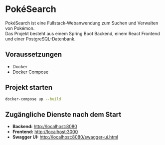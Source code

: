 # PokéSearch

PokéSearch ist eine Fullstack-Webanwendung zum Suchen und Verwalten von Pokémon.  
Das Projekt besteht aus einem Spring Boot Backend, einem React Frontend und einer PostgreSQL-Datenbank.

## Voraussetzungen

- Docker  
- Docker Compose

## Projekt starten

```bash
docker-compose up --build
```


## Zugängliche Dienste nach dem Start

- **Backend:** [http://localhost:8080](http://localhost:8080)  
- **Frontend:** [http://localhost:3000](http://localhost:3000)  
- **Swagger UI:** [http://localhost:8080/swagger-ui.html](http://localhost:8080/swagger-ui.html)

